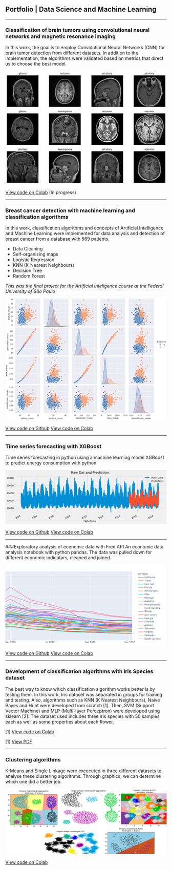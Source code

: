 
## Portfolio | Data Science and Machine Learning

---

### Classification of brain tumors using convolutional neural networks and magnetic resonance imaging
In this work, the goal is to employ Convolutional Neural Networks (CNN) for brain tumor detection from different datasets. In addition to the implementation, the algorithms were validated based on metrics that direct us to choose the best model.


<img src="images/post1.png?raw=true" />

[View code on Colab](https://colab.research.google.com/) (In progress)

---

### Breast cancer detection with machine learning and classification algorithms
In this work, classification algorithms and concepts of Artificial Intelligence and Machine Learning were implemented for data analysis and detection of breast cancer from a database with 569 patients.
- Data Cleaning
- Self-organizing maps
- Logistic Regression
- KNN (K-Nearest Neighbours)
- Decision Tree
- Random Forest

_This was the final project for the Artificial Inteligence course at the Federal University of São Paulo_

<img src="images/post-IA1.png?raw=true" />

[View code on Github](https://github.com/muriloholtz/classification_of_brain_tumor/blob/main/brain_tumor_classification.ipynb)
[View code on Colab](https://colab.research.google.com/drive/1QaIJh07BPz6B41tV4CaFBwkQl2Xr4r-x?usp=sharing)

---

### Time series forecasting with XGBoost
Time series forecasting in python using a machine learning model XGBoost to predict energy consumption with python

<img src="images/post-XGBoost.png?raw=true" />

[View code on Github](https://github.com/muriloholtz/time_series_forecasting_w_XGBoost/blob/main/time_series_forecasting_w_XGBoost.ipynb)
[View code on Colab](https://colab.research.google.com/drive/1mMJ5XlKjn_qHcznWwi36_WSKQopyKnwL?usp=sharing)

---

###Exploratory analysis of economic data with Fred API
An economic data analysis notebook with python pandas. The data was pulled down for different economic indicators, cleaned and joined.

<img src="images/post-economic.png?raw=true" />

[View code on Github](https://github.com/muriloholtz/economic_data_analysis/blob/main/economic_data_analysis.ipynb)
[View code on Colab](https://colab.research.google.com/drive/1tla9a2UPGgNUzIqyw6xzBGq3wYc8ImSI?usp=sharing)

---


### Development of classification algorithms with Iris Species dataset
The best way to know which classification algorithm works better is by testing them. In this work, Iris dataset was separated in groups for training and testing. Also, algorithms such as KNN (K Nearest Neighbours), Naive Bayes and Hunt were developed from scratch [1]. Then, SVM (Support Vector Machine) and MLP (Multi-layer Perceptron) were developed using sklearn [2].
The dataset used includes three iris species with 50 samples each as well as some properties about each flower.

[1] [View code on Colab](https://colab.research.google.com/drive/1dfI1twAIBGb7UJna3posjjmtAWBJIgAJ?usp=sharing)

[1] [View PDF](/post-Iris.pdf)

---

### Clustering algorithms
K-Means and Single Linkage were excecuted in three different datasets to analyse these clustering algorithms. Through graphics, we can determine which one did a better job. 

<img src="images/post-clustering.png?raw=true" />

[View code on Colab](https://colab.research.google.com/drive/1zD5M_T--WJvxCwOemLocA0aXMS-mMizm?usp=sharing)

